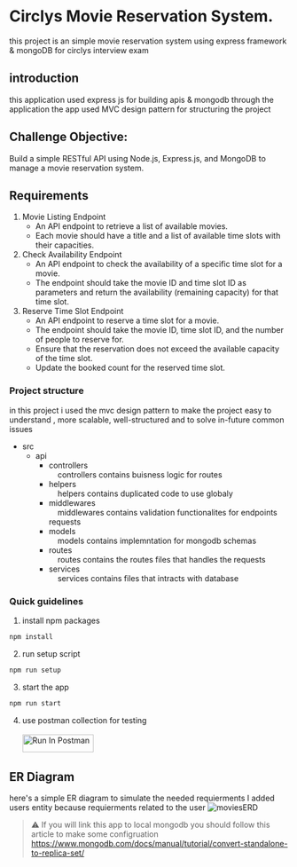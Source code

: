 # Circlys Movie Reservation System.

this project is an simple movie reservation system using express framework & mongoDB for circlys interview exam


## introduction

this application used express js for building apis & mongodb through the application the app used MVC design pattern for structuring the project

## Challenge Objective:

Build a simple RESTful API using Node.js, Express.js, and MongoDB to manage a movie reservation system.

## Requirements
1. Movie Listing Endpoint
    - An API endpoint to retrieve a list of available movies.
    - Each movie should have a title and a list of available time slots with their capacities.
2. Check Availability Endpoint
    - An API endpoint to check the availability of a specific time slot for a movie.
    - The endpoint should take the movie ID and time slot ID as parameters and return the availability (remaining capacity) for that time slot.
3. Reserve Time Slot Endpoint
    - An API endpoint to reserve a time slot for a movie.
    - The endpoint should take the movie ID, time slot ID, and the number of people to reserve for.
    - Ensure that the reservation does not exceed the available capacity of the time slot.
    - Update the booked count for the reserved time slot.

### Project structure 

in this project i used the mvc design pattern to make the project easy to understand , more scalable, well-structured and to solve in-future common issues
 - src
    - api
      -  controllers <br>
      &nbsp;&nbsp;&nbsp; controllers contains buisness logic for routes
      -  helpers <br>
      &nbsp;&nbsp;&nbsp; helpers contains duplicated code to use globaly
      -  middlewares <br>
      &nbsp;&nbsp;&nbsp; middlewares contains validation functionalites for endpoints requests
      -  models <br>
      &nbsp;&nbsp;&nbsp; models contains implemntation for mongodb schemas
      -  routes <br>
      &nbsp;&nbsp;&nbsp; routes contains the routes files that handles the requests
      -  services <br>
      &nbsp;&nbsp;&nbsp; services contains files that intracts with database


### Quick guidelines

1. install npm packages
```bash
npm install
```
2. run setup script
```bash
npm run setup
```
3. start the app
```bash
npm run start
```
4. use postman collection for testing <br> <br>
[<img src="https://run.pstmn.io/button.svg" alt="Run In Postman" style="width: 128px; height: 32px;">](https://god.gw.postman.com/run-collection/24446585-c368f04f-0012-46c6-839b-ceb524700fee?action=collection%2Ffork&source=rip_markdown&collection-url=entityId%3D24446585-c368f04f-0012-46c6-839b-ceb524700fee%26entityType%3Dcollection%26workspaceId%3D023be4b8-054f-4d91-a997-f054239dadfc)

## ER Diagram

here's a simple ER diagram to simulate the needed requierments I added users entity because requierments related to the user
![moviesERD](https://github.com/ziadx3/circlys-api-exam/assets/90929334/105bc369-331a-4bd4-86a0-528813983e6e)


> :warning: If you will link this app to local mongodb you should follow this article to make some configruation <link>https://www.mongodb.com/docs/manual/tutorial/convert-standalone-to-replica-set/</link>





